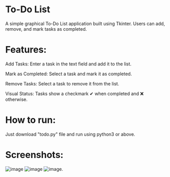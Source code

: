 # To-Do List
A simple graphical To-Do List application built using Tkinter. Users can add, remove, and mark tasks as completed.
# Features:
Add Tasks: Enter a task in the text field and add it to the list.

Mark as Completed: Select a task and mark it as completed.

Remove Tasks: Select a task to remove it from the list.

Visual Status: Tasks show a checkmark ✔ when completed and ❌ otherwise.
# How to run:
Just download "todo.py" file and run using python3 or above.
# Screenshots:

![image](https://github.com/user-attachments/assets/edd0890a-348a-40f6-bcef-b135a50fcca9)
![image](https://github.com/user-attachments/assets/3d5b434b-962b-4dbd-a940-c44e9e5c7a6a)  ![image](https://github.com/user-attachments/assets/6416322b-88a0-4288-b364-80d767936c61).


